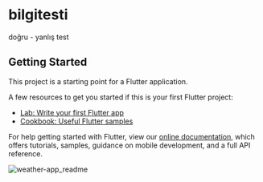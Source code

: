 # bilgitesti

doğru - yanlış test

## Getting Started

This project is a starting point for a Flutter application.

A few resources to get you started if this is your first Flutter project:

- [Lab: Write your first Flutter app](https://flutter.dev/docs/get-started/codelab)
- [Cookbook: Useful Flutter samples](https://flutter.dev/docs/cookbook)

For help getting started with Flutter, view our
[online documentation](https://flutter.dev/docs), which offers tutorials,
samples, guidance on mobile development, and a full API reference.


![weather-app_readme](https://user-images.githubusercontent.com/15340571/221376658-9bbb2de3-4f17-44f9-9ded-3e91c44e0704.png)
